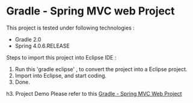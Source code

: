 Gradle - Spring MVC web Project
===============================

This project is tested under following technologies :
* Gradle 2.0
* Spring 4.0.6.RELEASE

Steps to import this project into Eclipse IDE :

1. Run this 'gradle eclipse' , to convert the project into a Eclipse project. 
2. Import into Eclipse, and start coding. 
3. Done.

h3. Project Demo
Please refer to this [Gradle - Spring MVC Web Project](http://www.mkyong.com/spring-mvc/gradle-spring-mvc-web-project-example/)

